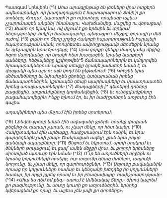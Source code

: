 
Պատգամ Նինվեին
(^1) _Ահա արագընթաց են լեռների վրա ոտքերն ավետարանչի,
որ խաղաղություն է հայտարարում։
Տոնի՛ր քո տոները, Հուդա՛,
կատարի՛ր քո ուխտերը,
որպեսզի այլեւս չշարունակեն անցնել՝ հնանալու։
Վախճանվեց. մաշվեց ու վերացավ։_
(^2) _Քանի որ ելավ նա, ով փչում է քո երեսին
եւ փրկում նեղությունից.
հսկի՛ր ճանապարհը,
պնդացրո՛ւ մեջքդ, զորացի՛ր մեծ ուժով._
(^3) _քանի որ Տերը շրջեց Հակոբի հպարտությունն
Իսրայելի հպարտության նման,
որովհետեւ ամբողջությամբ մերժեցին նրանց եւ ոչնչացրին նրա ճյուղերը,_
(^4) _նրա զորքի զենքը մարդկանց միջից, հզոր մարդկանց,
որ կրակի հետ խաղացին.
նրանց կառքերի սանձերը,
հեծյալները կշփոթվեն_^5 _ճանապարհներին
եւ կմոլորվեն հրապարակներում։
Նրանց տեսքը կրակե լամպերի նման է,
եւ փայլակի պես այս ու այն կողմ են ընթանում։_
(^6) _Կհիշեն նրա մեծամեծները եւ կփախչեն ցերեկը,
կտկարանան իրենց ճանապարհներին,
կշտապեն դեպի պարիսպները
եւ կպատրաստեն իրենց առաջապահներին։_
(^7) _Քաղաքների [* գետերի] դռները բացվեցին,
արքունիքները կործանվեցին,_
(^8) _եւ ունեցվածքները բացահայտվեցին։
Ինքը ելնում էր,
եւ իր նաժիշտներն առջեւից էին գալիս._


_աղավնիների պես մնչում էին իրենց սրտերում։_

(^9) _Նինվեի ջրերը նման էին ավազանի ջրերի.
նրանք փախան քեզնից եւ դադար չառան,
ու չկար մեկը, որ հետ նայեր։_
(^10) _Հափշտակում էին արծաթը,
հափշտակում էին ոսկին,
եւ նրա զարդեղենին չափ չկար։
Ծանրացան ավելի, քան նրա բոլոր ցանկալի սպասքները։_
(^11) _Ցնցում եւ նկրտում,
սրտի սոսկում
եւ ծնկների թուլացում,
եւ ցավ՝ ամեն մեջքի վրա.
եւ բոլորի երեսները մրոտված պտուկի էին նման։_
(^12) _Ո՞ւր են առյուծների որջերն ու նրանց կորյունների որսերը,
ուր առյուծը գնաց մտնելու, առյուծի կորյունը,
եւ չկար մեկը, որ զարհուրեցներ։_
(^13) _Առյուծը բավականին որսաց իր կորյունների համար
եւ կենդանի խեղդեց իր կորյունների համար,
իր որջը լցրեց որսով
եւ իր բնակավայրը՝ հափշտակությամբ։_
(^14) _«Ահա ես դեմ եմ քեզ,- ասում է Ամենակալ Տերը,-
ծխով կայրեմ քո բազմությունը,
եւ սուրը կուտի քո առյուծներին,
երկրից կվերացնեմ քո որսը,
եւ այլեւս չեն լսվի քո գործերը»։_
